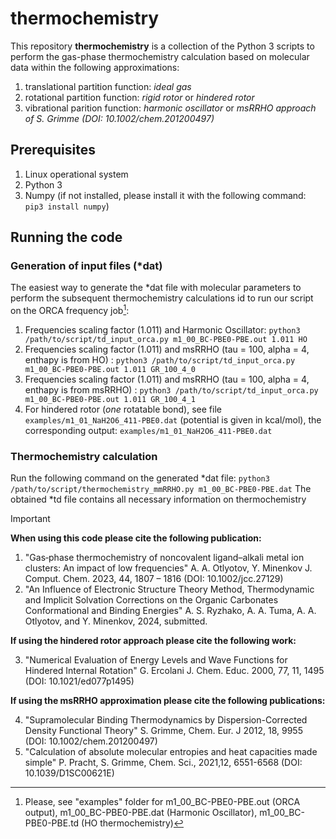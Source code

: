 # thermochemistry
This repository **thermochemistry** is a collection of the Python 3 scripts to perform the gas-phase thermochemistry calculation based on molecular data within the following approximations:
1) translational partition function: *ideal gas*
2) rotational partition function: *rigid rotor* or *hindered rotor*
3) vibrational parition function: *harmonic oscillator* or *msRRHO approach of S. Grimme (DOI: 10.1002/chem.201200497)*
## Prerequisites
1) Linux operational system
2) Python 3
3) Numpy (if not installed, please install it with the following command: ```pip3 install numpy```)
## Running the code
### Generation of input files (*dat)
The easiest way to generate the *dat file with molecular parameters to perform the subsequent thermochemistry calculations id to run our script on the ORCA frequency job[^1]:
1) Frequencies scaling factor (1.011) and Harmonic Oscillator: ```python3 /path/to/script/td_input_orca.py m1_00_BC-PBE0-PBE.out 1.011 HO```
2) Frequencies scaling factor (1.011) and msRRHO (tau = 100, alpha = 4, enthapy is from HO) : ```python3 /path/to/script/td_input_orca.py m1_00_BC-PBE0-PBE.out 1.011 GR_100_4_0```
3) Frequencies scaling factor (1.011) and msRRHO (tau = 100, alpha = 4, enthapy is from msRRHO) : ```python3 /path/to/script/td_input_orca.py m1_00_BC-PBE0-PBE.out 1.011 GR_100_4_1```
4) For hindered rotor (*one* rotatable bond), see file ```examples/m1_01_NaH2O6_411-PBE0.dat``` (potential is given in kcal/mol), the corresponding output: ```examples/m1_01_NaH2O6_411-PBE0.dat```
### Thermochemistry calculation
Run the following command on the generated *dat file: ```python3 /path/to/script/thermochemistry_mmRRHO.py m1_00_BC-PBE0-PBE.dat```
The obtained *td file contains all necessary information on thermochemistry
[^1]: Please, see "examples" folder for m1_00_BC-PBE0-PBE.out (ORCA output), m1_00_BC-PBE0-PBE.dat (Harmonic Oscillator), m1_00_BC-PBE0-PBE.td (HO thermochemistry)
> [!IMPORTANT]
> **When using this code please cite the following publication:**
> 1) "Gas‐phase thermochemistry of noncovalent ligand–alkali metal ion clusters: An impact of low frequencies" A. A. Otlyotov, Y. Minenkov J. Comput. Chem. 2023, 44, 1807 – 1816 (DOI: 10.1002/jcc.27129)
> 2) "An Influence of Electronic Structure Theory Method, Thermodynamic and Implicit Solvation Corrections on the Organic Carbonates Conformational and Binding Energies"
A. S. Ryzhako, A. A. Tuma, A. A. Otlyotov, and Y. Minenkov, 2024, submitted.
> 
> **If using the hindered rotor approach please cite the following work:**
>
> 3) "Numerical Evaluation of Energy Levels and Wave Functions for Hindered Internal Rotation" G. Ercolani J. Chem. Educ. 2000, 77, 11, 1495 (DOI: 10.1021/ed077p1495)
>
> **If using the msRRHO approximation please cite the following publications:**
>
> 4) "Supramolecular Binding Thermodynamics by Dispersion-Corrected Density Functional Theory" S. Grimme, Chem. Eur. J 2012, 18, 9955 (DOI: 10.1002/chem.201200497)
> 5) "Calculation of absolute molecular entropies and heat capacities made simple" P. Pracht, S. Grimme, Chem. Sci., 2021,12, 6551-6568 (DOI: 10.1039/D1SC00621E)
> 
